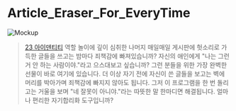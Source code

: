# Article_Eraser_For_EveryTime

![Mockup](https://user-images.githubusercontent.com/64591335/194907755-09119020-e14f-46d3-ba83-f3adc283ca3d.png)

> <a href = "https://namu.wiki/w/23%20%EC%95%84%EC%9D%B4%EB%8D%B4%ED%8B%B0%ED%8B%B0"> 23 아이덴티티</a> 역할 놀이에 깊이 심취한 나머지 매일매일 게시판에 헛소리로 가득한 글들을 쓰고는 밤마다 죄책감에 빠져있습니까? 자신의 애인에게 "나는 그런 거 안 하는 사람이야."라고 으스대보고 싶습니까? 그런 분들을 위한 가장 완벽한 선물이 바로 여기에 있습니다. 더 이상 자기 전에 자신이 쓴 글들을 보고는 벽에 머리를 박아가며 죄책감에 빠지지 않아도 됩니다. 그저 이 프로그램을 한 번 돌리고는 거울을 보며 "네 잘못이 아니야."라는 따뜻한 말 한마디면 해결됩니다. 얼마나 편리한 자기합리화 도구입니까?
